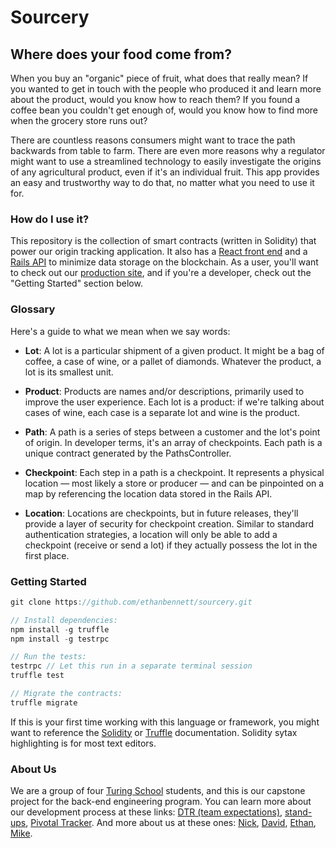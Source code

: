 # Sourcery

## Where does your food come from?

When you buy an "organic" piece of fruit, what does that really mean? If you wanted to get in touch with the people who produced it and learn more about the product, would you know how to reach them? If you found a coffee bean you couldn't get enough of, would you know how to find more when the grocery store runs out?

There are countless reasons consumers might want to trace the path backwards from table to farm. There are even more reasons why a regulator might want to use a streamlined technology to easily investigate the origins of any agricultural product, even if it's an individual fruit. This app provides an easy and trustworthy way to do that, no matter what you need to use it for.

### How do I use it?

This repository is the collection of smart contracts (written in Solidity) that power our origin tracking application. It also has a [React front end](https://github.com/tmikeschu/sourcery-client) and a [Rails API](https://github.com/DavidKnott/sourcery-api) to minimize data storage on the blockchain. As a user, you'll want to check out our [production site](sourcery-client.herokuapp.com), and if you're a developer, check out the "Getting Started" section below.

### Glossary

Here's a guide to what we mean when we say words:

* **Lot**: A lot is a particular shipment of a given product. It might be a bag of coffee, a case of wine, or a pallet of diamonds. Whatever the product, a lot is its smallest unit.

* **Product**: Products are names and/or descriptions, primarily used to improve the user experience. Each lot is a product: if we're talking about cases of wine, each case is a separate lot and wine is the product.

* **Path**: A path is a series of steps between a customer and the lot's point of origin. In developer terms, it's an array of checkpoints. Each path is a unique contract generated by the PathsController.

* **Checkpoint**: Each step in a path is a checkpoint. It represents a physical location — most likely a store or producer — and can be pinpointed on a map by referencing the location data stored in the Rails API.

* **Location**: Locations are checkpoints, but in future releases, they'll provide a layer of security for checkpoint creation. Similar to standard authentication strategies, a location will only be able to add a checkpoint (receive or send a lot) if they actually possess the lot in the first place.

### Getting Started

```javascript
git clone https://github.com/ethanbennett/sourcery.git

// Install dependencies:
npm install -g truffle
npm install -g testrpc

// Run the tests:
testrpc // Let this run in a separate terminal session
truffle test

// Migrate the contracts:
truffle migrate
```
If this is your first time working with this language or framework, you might want to reference the [Solidity](https://solidity.readthedocs.io/en/develop/) or [Truffle](https://truffle.readthedocs.io/en/latest/) documentation. Solidity sytax highlighting is for most text editors.

### About Us

We are a group of four [Turing School](https://www.turing.io/) students, and this is our capstone
project for the back-end engineering program. You can learn more about our
development process at these links: [DTR (team expectations)](https://gist.github.com/tmikeschu/1a37eef7724f06421d8bca19fd8be8ad), [stand-ups](https://gist.github.com/tmikeschu/14555f11f0d24d7c09749519c7b04337), [Pivotal Tracker](https://www.pivotaltracker.com/n/projects/1996565).
And more about us at these ones: [Nick](https://github.com/ski-climb), [David](https://github.com/DavidKnott), [Ethan](https://github.com/ethanbennett), [Mike](https://github.com/tmikeschu).
